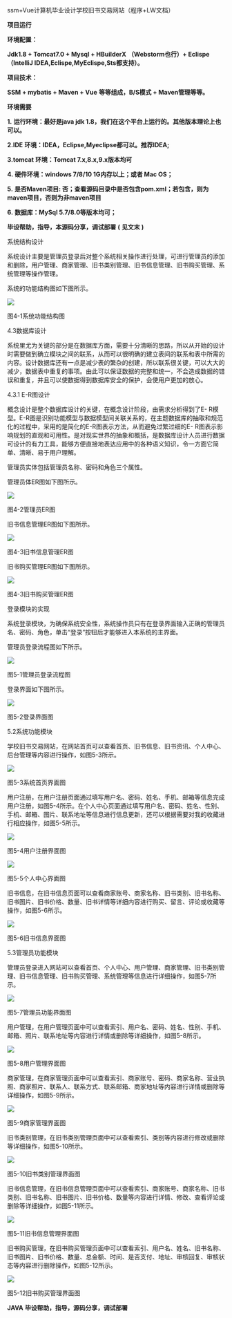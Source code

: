 ssm+Vue计算机毕业设计学校旧书交易网站（程序+LW文档）

**项目运行**

**环境配置：**

**Jdk1.8 + Tomcat7.0 + Mysql + HBuilderX** **（Webstorm也行）+ Eclispe（IntelliJ
IDEA,Eclispe,MyEclispe,Sts都支持）。**

**项目技术：**

**SSM + mybatis + Maven + Vue** **等等组成，B/S模式 + Maven管理等等。**

**环境需要**

**1.** **运行环境：最好是java jdk 1.8，我们在这个平台上运行的。其他版本理论上也可以。**

**2.IDE** **环境：IDEA，Eclipse,Myeclipse都可以。推荐IDEA;**

**3.tomcat** **环境：Tomcat 7.x,8.x,9.x版本均可**

**4.** **硬件环境：windows 7/8/10 1G内存以上；或者 Mac OS；**

**5.** **是否Maven项目: 否；查看源码目录中是否包含pom.xml；若包含，则为maven项目，否则为非maven项目**

**6.** **数据库：MySql 5.7/8.0等版本均可；**

**毕设帮助，指导，本源码分享，调试部署** **(** **见文末** **)**

系统结构设计

系统设计主要是管理员登录后对整个系统相关操作进行处理，可进行管理员的添加和删除，用户管理、商家管理、旧书类别管理、旧书信息管理、旧书购买管理、系统管理等操作管理。

系统的功能结构图如下图所示。

![](./res/08ac4d9e45ef4eb793811e9b8bc81d68.png)

图4-1系统功能结构图

4.3数据库设计

系统里尤为关键的部分是在数据库方面，需要十分清晰的思路，所以从开始的设计时需要做到确立模块之间的联系，从而可以很明确的建立表间的联系和表中所需的内容。设计数据库还有一点是减少表的繁杂的创建，所以联系很关键，可以大大的减少，数据表中重复的事项。由此可以保证数据的完整和统一，不会造成数据的错误和重复，并且可以使数据得到数据库安全的保护，会使用户更加的放心。

4.3.1 E-R图设计

概念设计是整个数据库设计的关键，在概念设计阶段，由需求分析得到了E-
R模型。E-R图是识别功能模型与数据模型间关联关系的，在主题数据库的抽取和规范化的过程中，采用的是简化的E-R图表示方法，从而避免过繁过细的E-
R图表示影响规划的直观和可用性。是对现实世界的抽象和概括，是数据库设计人员进行数据可设计的有力工具，能够方便直接地表达应用中的各种语义知识，令一方面它简单、清晰、易于用户理解。

管理员实体包括管理员名称、密码和角色三个属性。

管理员体ER图如下图所示。

![](./res/d3799f772f1749a3ad930309a97a04ca.png)

图4-2管理员ER图

旧书信息管理ER图如下图所示。

![](./res/4c467cde22474d6f830218b7e487121f.png)

图4-3旧书信息管理ER图

旧书购买管理ER图如下图所示。

![](./res/8e74d2e3a018423f8096b0821dda4845.png)

图4-3旧书购买管理ER图

登录模块的实现

系统登录模块，为确保系统安全性，系统操作员只有在登录界面输入正确的管理员名、密码、角色，单击“登录”按钮后才能够进入本系统的主界面。

管理员登录流程图如下所示。

![](./res/e72d8225edb44f67ad47e53b1285e5c8.png)

图5-1管理员登录流程图

登录界面如下图所示。

![](./res/f95ab23adfd84c39a5c20cdf4f167f01.png)

图5-2登录界面图

5.2系统功能模块

学校旧书交易网站，在网站首页可以查看首页、旧书信息、旧书资讯、个人中心、后台管理等内容进行操作，如图5-3所示。

![](./res/eb91a4a9b2b84b858e82ef4c37ee2522.png)

图5-3系统首页界面图

用户注册，在用户注册页面通过填写用户名、密码、姓名、手机、邮箱等信息完成用户注册，如图5-4所示。在个人中心页面通过填写用户名、密码、姓名、性别、手机、邮箱、图片、联系地址等信息进行信息更新，还可以根据需要对我的收藏进行相应操作，如图5-5所示。

![](./res/29b53cb8e2b546d795dbe8295968f580.png)

图5-4用户注册界面图

![](./res/97b2115a8d304526879b53e8c921dbe8.png)

图5-5个人中心界面图

旧书信息，在旧书信息页面可以查看商家账号、商家名称、旧书类别、旧书名称、旧书图片、旧书价格、数量、旧书详情等详细内容进行购买、留言、评论或收藏等操作，如图5-6所示。

![](./res/e04007940500485eb3970a6edbf13ab6.png)

图5-6旧书信息界面图

5.3管理员功能模块

管理员登录进入网站可以查看首页、个人中心、用户管理、商家管理、旧书类别管理、旧书信息管理、旧书购买管理、系统管理等信息进行详细操作，如图5-7所示。

![](./res/11bebd0b49da41f1b012ae25c73e3ee7.png)

图5-7管理员功能界面图

用户管理，在用户管理页面中可以查看索引、用户名、密码、姓名、性别、手机、邮箱、照片、联系地址等内容进行详情或删除等详细操作，如图5-8所示。

![](./res/9981f8d5787a49a38b1c7f37ad098796.png)

图5-8用户管理界面图

商家管理，在商家管理页面中可以查看索引、商家账号、密码、商家名称、营业执照、商家照片、联系人、联系方式、联系邮箱、商家地址等内容进行详情或删除等详细操作，如图5-9所示。

![](./res/d8fa0c2169884fb091b94d0154494cad.png)

图5-9商家管理界面图

旧书类别管理，在旧书类别管理页面中可以查看索引、类别等内容进行修改或删除等详细操作，如图5-10所示。

![](./res/2e3ab57e0c3d41778c9788636aeb6156.png)

图5-10旧书类别管理界面图

旧书信息管理，在旧书信息管理页面中可以查看索引、商家账号、商家名称、旧书类别、旧书名称、旧书图片、旧书价格、数量等内容进行详情、修改、查看评论或删除等详细操作，如图5-11所示。

![](./res/e12a3ad7d29d4d11a285a7e99e010369.png)

图5-11旧书信息管理界面图

旧书购买管理，在旧书购买管理页面中可以查看索引、用户名、姓名、旧书名称、旧书图片、旧书价格、数量、总金额、时间、是否支付、地址、审核回复、审核状态等内容进行删除操作，如图5-12所示。

![](./res/8ef62376687b409bb94d1618e2addde1.png)

图5-12旧书购买管理界面图

**JAVA** **毕设帮助，指导，源码分享，调试部署**

